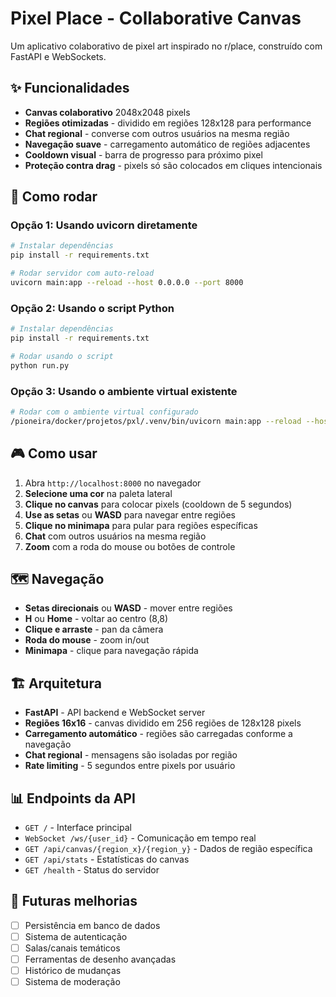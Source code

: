 # Pixel Place - Collaborative Canvas

Um aplicativo colaborativo de pixel art inspirado no r/place, construído com FastAPI e WebSockets.

## ✨ Funcionalidades

- **Canvas colaborativo** 2048x2048 pixels
- **Regiões otimizadas** - dividido em regiões 128x128 para performance
- **Chat regional** - converse com outros usuários na mesma região
- **Navegação suave** - carregamento automático de regiões adjacentes
- **Cooldown visual** - barra de progresso para próximo pixel
- **Proteção contra drag** - pixels só são colocados em cliques intencionais

## 🚀 Como rodar

### Opção 1: Usando uvicorn diretamente

```bash
# Instalar dependências
pip install -r requirements.txt

# Rodar servidor com auto-reload
uvicorn main:app --reload --host 0.0.0.0 --port 8000
```

### Opção 2: Usando o script Python

```bash
# Instalar dependências
pip install -r requirements.txt

# Rodar usando o script
python run.py
```

### Opção 3: Usando o ambiente virtual existente

```bash
# Rodar com o ambiente virtual configurado
/pioneira/docker/projetos/pxl/.venv/bin/uvicorn main:app --reload --host 0.0.0.0 --port 8000
```

## 🎮 Como usar

1. Abra `http://localhost:8000` no navegador
2. **Selecione uma cor** na paleta lateral
3. **Clique no canvas** para colocar pixels (cooldown de 5 segundos)
4. **Use as setas** ou **WASD** para navegar entre regiões
5. **Clique no minimapa** para pular para regiões específicas
6. **Chat** com outros usuários na mesma região
7. **Zoom** com a roda do mouse ou botões de controle

## 🗺️ Navegação

- **Setas direcionais** ou **WASD** - mover entre regiões
- **H** ou **Home** - voltar ao centro (8,8)
- **Clique e arraste** - pan da câmera
- **Roda do mouse** - zoom in/out
- **Minimapa** - clique para navegação rápida

## 🏗️ Arquitetura

- **FastAPI** - API backend e WebSocket server
- **Regiões 16x16** - canvas dividido em 256 regiões de 128x128 pixels
- **Carregamento automático** - regiões são carregadas conforme a navegação
- **Chat regional** - mensagens são isoladas por região
- **Rate limiting** - 5 segundos entre pixels por usuário

## 📊 Endpoints da API

- `GET /` - Interface principal
- `WebSocket /ws/{user_id}` - Comunicação em tempo real
- `GET /api/canvas/{region_x}/{region_y}` - Dados de região específica
- `GET /api/stats` - Estatísticas do canvas
- `GET /health` - Status do servidor

## 🎯 Futuras melhorias

- [ ] Persistência em banco de dados
- [ ] Sistema de autenticação
- [ ] Salas/canais temáticos
- [ ] Ferramentas de desenho avançadas
- [ ] Histórico de mudanças
- [ ] Sistema de moderação

